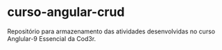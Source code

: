 # curso-angular-crud
 Repositório para armazenamento das atividades desenvolvidas no curso Anglular-9 Essencial da Cod3r.
